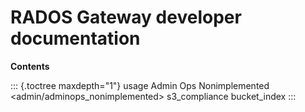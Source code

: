 # RADOS Gateway developer documentation

**Contents**

::: {.toctree maxdepth="1"}
usage Admin Ops Nonimplemented \<admin/adminops_nonimplemented\>
s3_compliance bucket_index
:::
